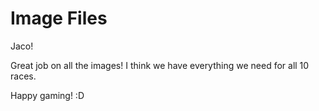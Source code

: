 # Image Files

Jaco!

Great job on all the images! I think we have everything we need for all 10 races.

Happy gaming! :D
